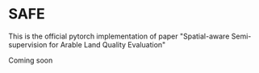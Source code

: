 # SAFE

This is the official pytorch implementation of paper "Spatial-aware Semi-supervision for Arable Land Quality Evaluation"

Coming soon

